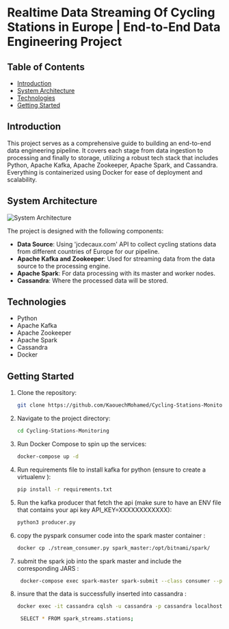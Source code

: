 # Realtime Data Streaming Of Cycling Stations in Europe | End-to-End Data Engineering Project

## Table of Contents
- [Introduction](#introduction)
- [System Architecture](#system-architecture)
- [Technologies](#technologies)
- [Getting Started](#getting-started)


## Introduction

This project serves as a comprehensive guide to building an end-to-end data engineering pipeline. It covers each stage from data ingestion to processing and finally to storage, utilizing a robust tech stack that includes Python, Apache Kafka, Apache Zookeeper, Apache Spark, and Cassandra. Everything is containerized using Docker for ease of deployment and scalability.

## System Architecture

![System Architecture](https://github.com/airscholar/e2e-data-engineering/blob/main/Data%20engineering%20architecture.png)

The project is designed with the following components:

- **Data Source**: Using 'jcdecaux.com' API to collect cycling stations data from different countries of Europe for our pipeline.
- **Apache Kafka and Zookeeper**: Used for streaming data from the data source to the processing engine.
- **Apache Spark**: For data processing with its master and worker nodes.
- **Cassandra**: Where the processed data will be stored.

## Technologies

- Python
- Apache Kafka
- Apache Zookeeper
- Apache Spark
- Cassandra
- Docker

## Getting Started

1. Clone the repository:
    ```bash
    git clone https://github.com/KaouechMohamed/Cycling-Stations-Monitoring.git
    ```

2. Navigate to the project directory:
    ```bash
    cd Cycling-Stations-Monitoring
    ```

3. Run Docker Compose to spin up the services:
    ```bash
    docker-compose up -d
    ```
4. Run requirements file to install kafka for python (ensure to create a virtualenv ):
    ```bash
    pip install -r requirements.txt
    ```
5. Run the kafka producer that fetch the api (make sure to have an ENV file that contains your api key API_KEY=XXXXXXXXXXXX):
    ```bash
    python3 producer.py
    ```
6. copy the pyspark consumer code into the spark master container :
    ```bash
    docker cp ./stream_consumer.py spark_master:/opt/bitnami/spark/ 
    ```
7. submit the spark job into the spark master and include the corresponding JARS :
    ```bash
     docker-compose exec spark-master spark-submit --class consumer --packages org.apache.spark:spark-sql-kafka-0-10_2.12:3.2.4,com.datastax.spark:spark-cassandra-connector_2.12:3.2.0,commons-httpclient:commons-httpclient:3.1 stream_consumer.py
    ```
8. insure that the data is successfully inserted into cassandra :
    ```bash
    docker exec -it cassandra cqlsh -u cassandra -p cassandra localhost 9042
    ```
   ```bash
    SELECT * FROM spark_streams.stations;
    ```



